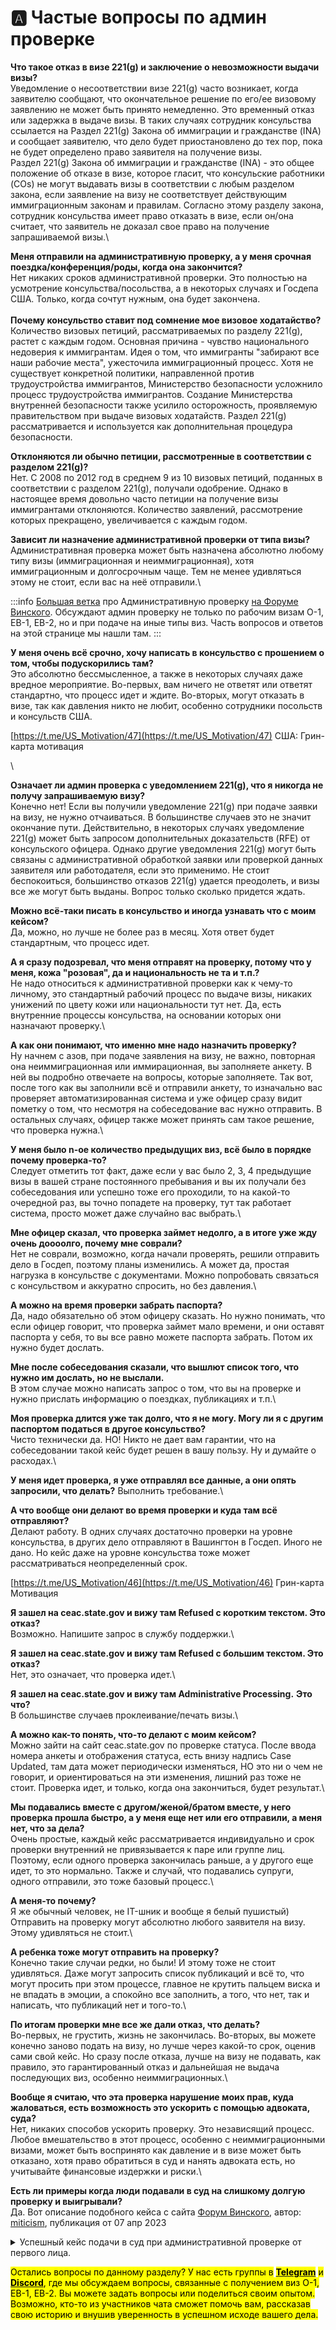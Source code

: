 # 🅰️ Частые вопросы по админ проверке

**Что такое отказ в визе 221(g) и заключение о невозможности выдачи визы?** \
Уведомление о несоответствии визе 221(g) часто возникает, когда заявителю сообщают, что окончательное решение по его/ее визовому заявлению не может быть принято немедленно. Это временный отказ или задержка в выдаче визы. В таких случаях сотрудник консульства ссылается на Раздел 221(g) Закона об иммиграции и гражданстве (INA) и сообщает заявителю, что дело будет приостановлено до тех пор, пока не будет определено право заявителя на получение визы.\
Раздел 221(g) Закона об иммиграции и гражданстве (INA) - это общее положение об отказе в визе, которое гласит, что консульские работники (COs) не могут выдавать визы в соответствии с любым разделом закона, если заявление на визу не соответствует действующим иммиграционным законам и правилам. Согласно этому разделу закона, сотрудник консульства имеет право отказать в визе, если он/она считает, что заявитель не доказал свое право на получение запрашиваемой визы.\


**Меня отправили на административную проверку, а у меня срочная поездка/конференция/роды, когда она закончится?**\
Нет никаких сроков административной проверки. Это полностью на усмотрение консульства/посольства, а в некоторых случаях и Госдепа США. Только, когда сочтут нужным, она будет закончена.\
\
**Почему консульство ставит под сомнение мое визовое ходатайство?**\
Количество визовых петиций, рассматриваемых по разделу 221(g), растет с каждым годом. Основная причина - чувство национального недоверия к иммигрантам. Идея о том, что иммигранты "забирают все наши рабочие места", ужесточила иммиграционный процесс. Хотя не существует конкретной политики, направленной против трудоустройства иммигрантов, Министерство безопасности усложнило процесс трудоустройства иммигрантов. Создание Министерства внутренней безопасности также усилило осторожность, проявляемую правительством при выдаче визовых ходатайств. Раздел 221(g) рассматривается и используется как дополнительная процедура безопасности.

**Отклоняются ли обычно петиции, рассмотренные в соответствии с разделом 221(g)?**\
Нет. С 2008 по 2012 год в среднем 9 из 10 визовых петиций, поданных в соответствии с разделом 221(g), получали одобрение. Однако в настоящее время довольно часто петиции на получение визы иммигрантами отклоняются. Количество заявлений, рассмотрение которых прекращено, увеличивается с каждым годом.

**Зависит ли назначение административной проверки от типа визы?**\
Административная проверка может быть назначена абсолютно любому типу визы (иммиграционная и неиммиграционная), хотя иммиграционным и долгосрочным чаще. Тем не менее удивляться этому не стоит, если вас на неё отправили.\


:::info
[Большая ветка](https://forum.awd.ru/viewtopic.php?f=326\&t=98472\&start=20) про Административную проверку [на Форуме Винского](https://forum.awd.ru/viewtopic.php?f=326\&t=98472\&start=20). Обсуждают админ проверку не только по рабочим визам O-1, EB-1, EB-2, но и при подаче на иные типы виз. Часть вопросов и ответов на этой странице мы нашли там.
:::

**У меня очень всё срочно, хочу написать в консульство с прошением о том, чтобы подускорились там?**\
Это абсолютно бессмысленное, а также в некоторых случаях даже вредное мероприятие. Во-первых, вам ничего не ответят или ответят стандартно, что процесс идет и ждите. Во-вторых, могут отказать в визе, так как давления никто не любит, особенно сотрудники посольств и консульств США.

[https://t.me/US_Motivation/47](https://t.me/US_Motivation/47)
США: Грин-карта мотивация

\


**Означает ли админ проверка с уведомлением 221(g), что я никогда не получу запрашиваемую визу?**\
Конечно нет! Если вы получили уведомление 221(g) при подаче заявки на визу, не нужно отчаиваться. В большинстве случаев это не значит окончание пути. Действительно, в некоторых случаях уведомление 221(g) может быть запросом дополнительных доказательств (RFE) от консульского офицера. Однако другие уведомления 221(g) могут быть связаны с административной обработкой заявки или проверкой данных заявителя или работодателя, если это применимо. Не стоит беспокоиться, большинство отказов 221(g) удается преодолеть, и визы все же могут быть выданы. Вопрос только сколько придется ждать.

**Можно всё-таки писать в консульство и иногда узнавать что с моим кейсом?**\
Да, можно, но лучше не более раз в месяц. Хотя ответ будет стандартным, что процесс идет.

**А я сразу подозревал, что меня отправят на проверку, потому что у меня, кожа "розовая", да и национальность не та и т.п.?**\
Не надо относиться к административной проверки как к чему-то личному, это стандартный рабочий процесс по выдаче визы, никаких унижений по цвету кожи или национальности тут нет. Да, есть внутренние процессы консульства, на основании которых они назначают проверку.\


**А как они понимают, что именно мне надо назначить проверку?**\
Ну начнем с азов, при подаче заявления на визу, не важно, повторная она неиммиграционная или иммирационная, вы заполняете анкету. В ней вы подробно отвечаете на вопросы, которые заполняете. Так вот, после того как вы заполнили всё и отправили анкету, то изначально вас проверяет автоматизированная система и уже офицер сразу видит пометку о том, что несмотря на собеседование вас нужно отправить. В остальных случаях, офицер также может принять сам такое решение, что проверка нужна.\


**У меня было n-ое количество предыдущих виз, всё было в порядке почему проверка-то?**\
Следует отметить тот факт, даже если у вас было 2, 3, 4 предыдущие визы в вашей стране постоянного пребывания и вы их получали без собеседования или успешно тоже его проходили, то на какой-то очередной раз, вы точно попадете на проверку, тут так работает система, просто может даже случайно вас выбрать.\


**Мне офицер сказал, что проверка займет недолго, а в итоге уже жду очень доооолго, почему мне соврали?**\
Нет не соврали, возможно, когда начали проверять, решили отправить дело в Госдеп, поэтому планы изменились. А может да, простая нагрузка в консульстве с документами. Можно попробовать связаться с консульством и аккуратно спросить, но без давления.\


**А можно на время проверки забрать паспорта?**\
Да, надо обязательно об этом офицеру сказать. Но нужно понимать, что если офицер говорит, что проверка займет мало времени, и они оставят паспорта у себя, то вы все равно можете паспорта забрать. Потом их нужно будет дослать.

**Мне после собеседования сказали, что вышлют список того, что нужно им дослать, но не выслали.**\
В этом случае можно написать запрос о том, что вы на проверке и нужно прислать информацию о поездках, публикациях и т.п.\


**Моя проверка длится уже так долго, что я не могу. Могу ли я с другим паспортом податься в другое консульство?**\
Чисто технически да. НО! Никто не дает вам гарантии, что на собеседовании такой кейс будет решен в вашу пользу. Ну и думайте о расходах.\


**У меня идет проверка, я уже отправлял все данные, а они опять запросили, что делать?** Выполнить требование.\


**А что вообще они делают во время проверки и куда там всё отправляют?**\
Делают работу. В одних случаях достаточно проверки на уровне консульcтва, в других дело отправляют в Вашингтон в Госдеп. Иного не дано. Но кейс даже на уровне консульства тоже может рассматриваться неопределенный срок.



[https://t.me/US_Motivation/46](https://t.me/US_Motivation/46)
Грин-карта Мотивация



**Я зашел на ceac.state.gov и вижу там Refused с коротким текстом. Это отказ?**\
Возможно. Напишите запрос в службу поддержки.\


**Я зашел на ceac.state.gov и вижу там Refused с большим текстом. Это отказ?**\
Нет, это означает, что проверка идет.\


**Я зашел на ceac.state.gov и вижу там Administrative Processing.** **Это что?**\
В большинстве случаев проклеивание/печать визы.\


**А можно как-то понять, что-то делают с моим кейсом?**\
Можно зайти на сайт ceac.state.gov по проверке статуса. После ввода номера анкеты и отображения статуса, есть внизу надпись Case Updated, там дата может периодически изменяться, НО это ни о чем не говорит, и ориентироваться на эти изменения, лишний раз тоже не стоит. Проверка идет, и только, когда она закончиться, будет результат.\


**Мы подавались вместе с другом/женой/братом вместе, у него проверка прошла быстро, а у меня еще нет или его отправили, а меня нет, что за дела?**\
Очень простые, каждый кейс рассматривается индивидуально и срок проверки внутренний не привязывается к паре или группе лиц. Поэтому, если одного проверка закончилась раньше, а у другого еще идет, то это нормально. Также и случай, что подавались супруги, одного отправили, это тоже базовый процесс.\


**А меня-то почему?**\
Я же обычный человек, не IT-шник и вообще я белый пушистый) Отправить на проверку могут абсолютно любого заявителя на визу. Этому удивляться не стоит.\


**А ребенка тоже могут отправить на проверку?**\
Конечно такие случаи редки, но были! И этому тоже не стоит удивляться. Даже могут запросить список публикаций и всё то, что могут просить при этом процессе, главное не крутить пальцем виска и не впадать в эмоции, а спокойно все заполнить, а того, что нет, так и написать, что публикаций нет и того-то.\


**По итогам проверки мне все же дали отказ, что делать?**\
Во-первых, не грустить, жизнь не закончилась. Во-вторых, вы можете конечно заново подать на визу, но лучше через какой-то срок, оценив сами свой кейс. Но сразу после отказа, лучше на визу не подавать, как правило, это гарантированный отказ и дальнейшая не выдача последующих виз, особенно неиммиграционных.\


**Вообще я считаю, что эта проверка нарушение моих прав, куда жаловаться, есть возможность это ускорить с помощью адвоката, суда?**\
Нет, никаких способов ускорить проверку. Это независящий процесс. Любое вмешательство в этот процесс, особенно с неиммиграционными визами, может быть воспринято как давление и в визе может быть отказано, хотя право обратиться в суд и нанять адвоката есть, но учитывайте финансовые издержки и риски.\


**Есть ли примеры когда люди подавали в суд на слишкому долгую проверку и выигрывали?**\
Да. Вот описание подобного кейса с сайта [Форум Винского](https://forum.awd.ru/viewtopic.php?f=326\&t=98472\&start=11340), автор: [miticism](https://forum.awd.ru/memberlist.php?mode=viewprofile\&u=664500), публикация от 07 апр 2023

<details>

<summary>Успешный кейс подачи в суд при административной проверке от первого лица. <br></summary>

Привет всем!\
\
Хочу с вами поделиться своим опытом борьбе с Административной проверкой. Возможно, это кого-то из ждунов вдохновит на действия...\
\
Для начала, мой бэкграунд: холост, 30+ лет, живу в Канаде в статусе Permanent Resident уже два с половиной года, имею работу, по образованию - химик, до этого имел несколько однолетних американских визы В1/B2, все были получены в Москве, за исключением последней, которая была получена в Варшаве (в самом начале 2020 года, за месяц до пандемии). Каждый раз при получении визы меня отправляли на административную проверку (судя по всему, из-за специальности). Каждый раз административная проверка длилась 3-4 недели. Поэтому, когда я в марте 2022 года пришел на собеседование в американское посольство в Квебеке, я ничуть не удивился, что мне сказали, что им нужны будут мои резюме, список публикаций, бла-бла-бла (все это у меня уже было приготовлено). Я отдал им все, что требовалось, в том числе и паспорт оставил (он мне в ближайшее время был не нужен), и стал ждать, планируя через месяцок на выходные сгонять в Штаты, но... не тут-то было.\
\
Прошел месяц-другой-третий... каждый месяц я слал письмо в посольство (хотя считается, что раньше 180 дней писать смысла нет), каждый раз в течение недели получал стандартный ответ - "ничего не знаем, ждите". Через месяца три я психанул и в очередном письме попросил их вернуть мне паспорт. Буквально через день мне перезвонили из посольства, сказали то же, что обычно говорят в письме, попросили подтвердить, что я хочу свой паспорт назад, и чуть ли не в тот же день отправили его. Пустой, конечно же.\
\
Прошел четвертый, пятый, шестой месяц... Я продолжал им иногда писать (один раз - в августе 2022, потом в сентябре или октябре, потом еще разок в декабре), но, после того как я получил паспорт назад, мне уже даже никто не отвечал. На [https://ceac.state.gov/](https://ceac.state.gov/) статус так и был Refused с текстом об административной проверке без каких либо обновлений с даты собеседования.\
\
Если честно, я был очень зол. Не то чтобы мне прям дозарезу нужно было в Штаты, но они тут вроде бы под боком, да к тому же, у тебя уже было несколько виз пока ты был резидентом РФ, а теперь ты - на ПМЖ в Канаде, со всеми документами и неплохой работой, а они что-то не телились со своей проверкой. Если честно, у меня было впечатление, что мое дело где-то просто пылилось у них системе.\
\
В итоге, в январе, когда приближалась первая годовщина с даты собеседования, я начал изучать юридическую сторону вопроса, читать про так называемый writ of mandamus. Если вкратце, то это подача на государство в суд с требованием вынести решение по делу, рассмотрение которого затянулось. В основном, к этому прибегают с иммиграционными визами. С туристическими - никто не заморачивается. Тем более, стоит это - несколько тысяч долларов, так как нужно нанимать юриста: самостоятельно, тем более, находясь не в штатах, это сделать не получится. Однако, в интернете удалось найти несколько экземпляров этого документа - заявления в суд, которое пишут юристы. Как я уже говорил, все они были для иммиграционных виз, но, тем не менее, я подчеркнул для себя одно: как правило, юристы первым делом пишут письмо в посольство с угрозой подать в суд в течение 30-60 дней, если решение по делу не будет вынесено. Судя по всему, в большинстве случаев, дело сдвигается с мертвой точки уже в этот момент: никто не хочет ни с кем судится, поэтому посольство начинает шевелиться, тыкать госдеп или где там дело застряло. Если же это не помогает, то документы подаются в суд, а суд рассылает уведомления всем обвиняемым. А их - много: это и посольство, и госдеп, и USCIS и ФБР и все-все-все, у кого могло застрять заявление на визу/иммиграционный статус. И опять же, зачастую, до судя дело и не доходит, потому что виновник тут же принимается за работу и решение выносится. Если же и на этом этапе дело не двигается с места, то тогда уж суд, где, с высокой долей вероятности, суд присуждает государственные органы вынести решение в течение 60 дней.\
\
И тут следует сделать оговорку: если решение выносится, то оно совершенно необязательно будет положительным. Оно вполне может быть и отрицательным. Но, согласно закону, гос органы не могут вынести отрицательное решение только потому что вы угрожали подать в суд или подали в суд на них. Отрицательное решение выносится только если человек, подавший заявление, не является admissible на основании иммиграционных законов (то бишь, находится судимость, нарушение, подозрения в терроризме и пр).\
\
Итак, к чему я это все? Подал ли я в суд? Нет, конечно. Я не собирался тратить 5-6к баксов на то, чтобы получить годовую туристическую визу. Однако, я смекнул, что написать грозное письмо в посольство с угрозами подать в суд в течение 30 дней я вполне могу. И даже без юристов. В общем, я понабрал из тех документов с writ of mandamus, что я нашел в интернете, красивых фраз и ссылок на законы и распоряжения конгресса, составил письмо о том, что я, такой-то такой-то, благочестивый гражданин, с законом проблем не имею, в штаты ездил неоднократно, визовых режимов ни в каких странах никогда не нарушал, жду сижу уже почти целый год, хотя конгресс распорядился выносить решения по всем визовым вопросам в течение 6 месяцев. Посольство еще и письма мои, дескать, игнорирует. В общем, подаю на вас и на всю вашу компанию в суд, если вы не вынесете решение в течение 30 дней.\
\
Письмо я подоготовил еще в январе, но распечатал, подписал и отправил в адрес посольства обычной почтой только в конце февраля (поближе к юбилею собеседования). Где-то через неделю-другую - на второй неделе марта - раздался звонок с незнакомого номера - звонили из посольства. Звонившая сотрудница была вежлива, корректна, но явно взбудоражена: "Как это мы на ваши письма не отвечаем? Мы отвечаем! Вы получаете автоматическое письмо, в котором все написано - что если у вас проверка, то никаких сроков мы не знаем, ждите дальше". Я ей, конечно, ответил, что этого недостаточно, что вы можете хотя бы сделать какой-то запрос туда, куда вы отправляете документы на проверку и т.д. и т.п. И вообще, говорю, столько заставлять ждать - безобразие. Она меня переспросила, чего я хочу. Я повторил то, что было сказано в письме, что хочу, чтобы вы вынесли решение, иначе иду в суд через 30 дней. Сотрудница опешила - она, видимо, не особо вчитывалась в витиеватое письмо и про суд не очень поняла. Пришлось ей объяснить. Она стала спорить со мной, что решение конгресса относится к иммиграционным визам. Увы, она позвонила в неудачный момент - я был в дороге, да к тому же с момента написания письма прошел месяц, поэтому я уже подзабыл юридическую подоплеку. Я стушевался из-за этого, но в итоге сказал, что суд разберется. Мы поговорили еще о том, что я, как заявитель, не имею совершенно никакого споосба воздействовать на процесс: если есть какие-то сомнения или вопросы у рассматривающей стороны, то я о них не знаю. Мы сидим перед глухой стеной и просто ждем ответа. А вы, говорю, то есть Посольство, явно должны иметь средство как-то кого-то там пнуть. В общем, к концу 10-минутного разговора сотрудница мне пообещала, что отдаст мое письмо своему руководителю, тот его почитает, а она мне потом перезвонит и скажет, что он сказал на этот счет. Но, говорит, не знаю, сколько это займет времени: может пару дней, а может - дней 10. Меня этот ответ устроил, я поблагодарил ее и мы распрощались.\
\
И... с тех пор прошел почти месяц. Звонков не было, статус на сайте - все тот же, без каких-либо обновлений. И вот, сегодня вдруг звонок - звонит та же сотрудница и говорит мне "Мы с вами где-то в начале марта разговаривали... Ваша виза одобрена - присылайте паспорт!" Я у нее спросил, на какой срок будет виза, а она сказала, что на год (как и ожидалось). Я посетовал, что годовая виза после годового ожидания - это издевка, она сказала, что не она устанавливает правила, я ответил, что понимаю. На том и распрощались. В тот же вечер отправил паспорт в посольство, теперь буду ждать его обратно. Статус на сайте обновлен сегодняшним числом - Апрувд.\
\
В общем, мораль сей басни такова: пинки по электронной почте не работают, пинки посильнее - возможно, работают. Не бойтесь пинать сильнее - хуже не будет. В худшем случае - ничего не изменится. В лучшем - дело сдвинется с мертвой точки.\
\
Теперь немного юридических моментов, что я использовал в своем письме:\
the U.S. Congress has made clear what it considers a reasonable time for adjudicating nonimmigrant visas, like B1/B2 visas. “It is the sense of Congress that the processing of an immigration benefit application should be completed not later than 180 days after the initial filing of the application, except that a petition for a nonimmigrant visa under section 1184(c) of this title should be processed not later than 30 days after the filing of the petition.” 8 U.S.C. § 1571\
Не смущайтесь фразой "immigration benefit application", если ваша виза - неимиграционная. В соответствии с 8 U.S. Code § 1101, часть (а), пункт (15), подпункт (В) термином "иммигрант" называют и тех, кто приезжают в США с целью туризма по визе типа В (U.S. Code § 1101, часть (а), пункт (15) описывает все типы визы - буква подпункта соответствует типу визы).\
\
Considering the significant delay in processing of my application and irresponsiveness of the U.S. Consulate General Quebec City, I would like to inform you that I am planning to exercise my rights stipulated in 28 U.S.C. § 1361 and in the Administrative Procedures Act at 5 U.S.C. §§ 702, 706 and to submit a petition for writ of mandamus against the U.S. Consulate General Quebec City, the U.S. Department of Homeland Security, the U.S. Department of State, the U.S. Customs and Border Protection and the U.S. Citizenship and Immigration Services if the decision on my application is not taken withing 30 days since the receipt of this letter.\
Ссылки на законы, данные в этом параграфе, описывают право на writ of mandamus.\
\
Вот и все, ребята!

</details>



<mark style="background-color:yellow;">Остались вопросы по данному разделу? У нас есть группы в</mark> [<mark style="background-color:yellow;">**Telegram**</mark>](https://t.me/talentvisahelp) <mark style="background-color:yellow;">и</mark> [<mark style="background-color:yellow;">**Discord**</mark>](https://discord.gg/ewc289sN)<mark style="background-color:yellow;">, где мы обсуждаем вопросы, связанные с получением виз O-1, EB-1, EB-2. Вы можете задать вопросы или поделиться своим опытом. Возможно, кто-то из участников чата сможет помочь вам, рассказав свою историю и внушив уверенность в успешном исходе вашего дела.</mark>
